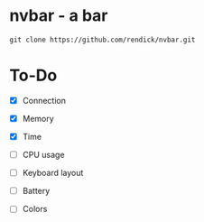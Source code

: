 # nvbar - a bar

```
git clone https://github.com/rendick/nvbar.git
```

# To-Do

- [x] Connection
- [x] Memory
- [x] Time
- [ ] CPU usage
- [ ] Keyboard layout
- [ ] Battery

- [ ] Colors

